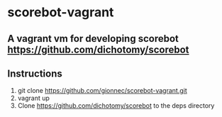 # scorebot-vagrant
## A vagrant vm for developing scorebot https://github.com/dichotomy/scorebot

## Instructions
1. git clone https://github.com/gionnec/scorebot-vagrant.git
2. vagrant up
3. Clone https://github.com/dichotomy/scorebot to the deps directory
